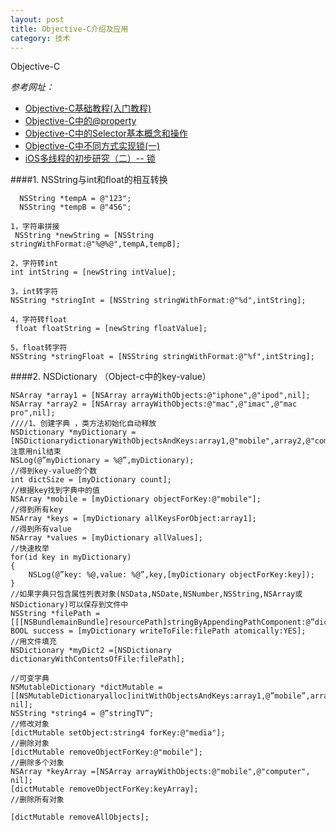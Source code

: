 ```yaml
---
layout: post
title: Objective-C介绍及应用
category: 技术
---
```


Objective-C

*参考网址：*

* [Objective-C基础教程(入门教程)](http://wenku.baidu.com/link?url=S5_kWCMeaiI0SKW9ettcJ49ZCKjnozjJphiu3GSj26sSpZ0PzW5RqcLgYCyLVjnJ9jrq8qoM15iQyrMHplOlR1t9Ka-4Txkgr2iocYPj5CC "Objective-C")
* [Objective-C中的@property](http://www.devtalking.com/articles/you-should-to-know-property/ "Objective-C")
* [Objective-C中的Selector基本概念和操作](http://mobile.51cto.com/iphone-278572.htm "Objective-C")
* [Objective-C中不同方式实现锁(一)](http://www.tanhao.me/pieces/616.html/ "Objective-C")
* [iOS多线程的初步研究（二）-- 锁](http://www.cnblogs.com/sunfrog/p/3247361.html "Objective-C")

####1. NSString与int和float的相互转换

```
  NSString *tempA = @"123";
  NSString *tempB = @"456";

1，字符串拼接
 NSString *newString = [NSString stringWithFormat:@"%@%@",tempA,tempB];

2，字符转int
int intString = [newString intValue];

3，int转字符
NSString *stringInt = [NSString stringWithFormat:@"%d",intString];

4，字符转float
 float floatString = [newString floatValue];

5，float转字符
NSString *stringFloat = [NSString stringWithFormat:@"%f",intString];
```

####2. NSDictionary （Object-c中的key-value）

```
NSArray *array1 = [NSArray arrayWithObjects:@"iphone",@"ipod",nil];  
NSArray *array2 = [NSArray arrayWithObjects:@"mac",@"imac",@"mac pro",nil];  
////1、创建字典 ，类方法初始化自动释放  
NSDictionary *myDictionary = [NSDictionarydictionaryWithObjectsAndKeys:array1,@"mobile",array2,@"computers",nil];//注意用nil结束  
NSLog(@”myDictionary = %@”,myDictionary);  
//得到key-value的个数  
int dictSize = [myDictionary count];  
//根据key找到字典中的值  
NSArray *mobile = [myDictionary objectForKey:@"mobile"];  
//得到所有key  
NSArray *keys = [myDictionary allKeysForObject:array1];  
//得到所有value  
NSArray *values = [myDictionary allValues];  
//快速枚举  
for(id key in myDictionary)  
{  
    NSLog(@”key: %@,value: %@”,key,[myDictionary objectForKey:key]);  
}  
//如果字典只包含属性列表对象(NSData,NSDate,NSNumber,NSString,NSArray或NSDictionary)可以保存到文件中  
NSString *filePath = [[[NSBundlemainBundle]resourcePath]stringByAppendingPathComponent:@”dict.txt”];  
BOOL success = [myDictionary writeToFile:filePath atomically:YES];  
//用文件填充  
NSDictionary *myDict2 =[NSDictionary dictionaryWithContentsOfFile:filePath];  
  
//可变字典  
NSMutableDictionary *dictMutable = [[NSMutableDictionaryalloc]initWithObjectsAndKeys:array1,@”mobile”,array2,@”computer”, nil];  
NSString *string4 = @”stringTV”;  
//修改对象  
[dictMutable setObject:string4 forKey:@"media"];  
//删除对象  
[dictMutable removeObjectForKey:@"mobile"];  
//删除多个对象  
NSArray *keyArray =[NSArray arrayWithObjects:@"mobile",@"computer", nil];  
[dictMutable removeObjectForKey:keyArray];  
//删除所有对象  
  
[dictMutable removeAllObjects];  
```
